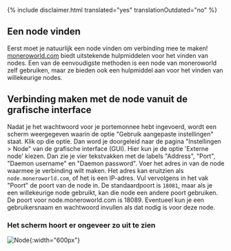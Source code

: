 {% include disclaimer.html translated="yes" translationOutdated="no" %}

## Een node vinden
Eerst moet je natuurlijk een node vinden om verbinding mee te maken! [moneroworld.com](https://moneroworld.com/#nodes) biedt uitstekende hulpmiddelen voor het vinden van nodes. Een van de eenvoudigste methoden
is een node van moneroworld zelf gebruiken, maar ze bieden ook een hulpmiddel aan voor het vinden van willekeurige nodes.

## Verbinding maken met de node vanuit de grafische interface
Nadat je het wachtwoord voor je portemonnee hebt ingevoerd, wordt een scherm weergegeven waarin de optie "Gebruik aangepaste instellingen" staat. Klik op die optie. Dan word je
doorgeleid naar de pagina "Instellingen > Node" van de grafische interface (GUI). Hier kun je de optie 'Externe node' kiezen. Dan zie je vier tekstvakken met de labels "Address", "Port", "Daemon username" en "Daemon password". Voer het adres in van de node waarmee je verbinding wilt maken. Het adres kan eruitzien als `node.moneroworld.com`, of het is een IP-adres. Vul vervolgens in het vak "Poort" de poort van de node in. De standaardpoort is `18081`, maar als je een willekeurige node gebruikt, kan die node een andere poort gebruiken. De poort voor node.moneroworld.com is 18089. Eventueel kun je een gebruikersnaam en wachtwoord invullen als dat nodig is voor deze node.
### Het scherm hoort er ongeveer zo uit te zien
![Node](png/remote_node/remote-node-screenshot.png){:width="600px"}
